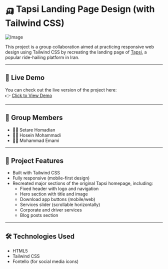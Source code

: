 
# 🛺 Tapsi Landing Page Design (with Tailwind CSS)

![Image](https://github.com/user-attachments/assets/cf4a651d-d829-40f8-b373-e74dad4d030a)

This project is a group collaboration aimed at practicing responsive web design using Tailwind CSS by recreating the landing page of [Tapsi](https://tapsi.ir), a popular ride-hailing platform in Iran.

---

## 🔗 Live Demo

You can check out the live version of the project here:  
👉 [Click to View Demo](https://hoseinmohammadi-dev.github.io/tapsi/)



---

## 👥 Group Members

- 👩‍💻 Setare Homadian  
- 👨‍💻 Hosein Mohammadi  
- 👨‍💻 Mohammad Emami

---

## 🎯 Project Features

- Built with Tailwind CSS
- Fully responsive (mobile-first design)
- Recreated major sections of the original Tapsi homepage, including:
  - Fixed header with logo and navigation
  - Hero section with title and image
  - Download app buttons (mobile/web)
  - Services slider (scrollable horizontally)
  - Corporate and driver services
  - Blog posts section

---

## 🛠 Technologies Used

- HTML5  
- Tailwind CSS  
- Fontello (for social media icons)

